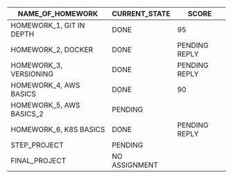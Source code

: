 | NAME_OF_HOMEWORK | CURRENT_STATE | SCORE |
| ---------------- | ------------- | ----- |
| HOMEWORK_1, GIT IN DEPTH  | DONE          | 95    |
| HOMEWORK_2, DOCKER | DONE        | PENDING REPLY |
| HOMEWORK_3, VERSIONING  | DONE   | PENDING REPLY |
| HOMEWORK_4, AWS BASICS  | DONE   | 90 |
| HOMEWORK_5, AWS BASICS_2  | PENDING   |  |
| HOMEWORK_6, K8S BASICS  | DONE | PENDING REPLY |
| STEP_PROJECT | PENDING   |  |
| FINAL_PROJECT  | NO ASSIGNMENT   |  |
